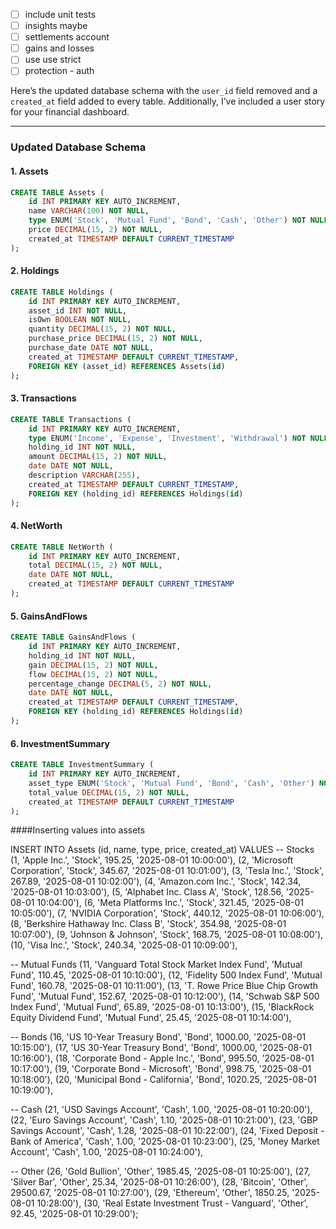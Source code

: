 - [ ] include unit tests
- [ ] insights maybe
- [ ] settlements account
- [ ] gains and losses 
- [ ] use use strict
- [ ] protection - auth 

Here’s the updated database schema with the `user_id` field removed and a `created_at` field added to every table. Additionally, I’ve included a user story for your financial dashboard.

---

### Updated Database Schema

#### 1. **Assets**
```sql
CREATE TABLE Assets (
    id INT PRIMARY KEY AUTO_INCREMENT,
    name VARCHAR(100) NOT NULL,
    type ENUM('Stock', 'Mutual Fund', 'Bond', 'Cash', 'Other') NOT NULL,
    price DECIMAL(15, 2) NOT NULL,
    created_at TIMESTAMP DEFAULT CURRENT_TIMESTAMP
);
```

#### 2. **Holdings**
```sql
CREATE TABLE Holdings (
    id INT PRIMARY KEY AUTO_INCREMENT,
    asset_id INT NOT NULL,
    isOwn BOOLEAN NOT NULL,
    quantity DECIMAL(15, 2) NOT NULL,
    purchase_price DECIMAL(15, 2) NOT NULL,
    purchase_date DATE NOT NULL,
    created_at TIMESTAMP DEFAULT CURRENT_TIMESTAMP,
    FOREIGN KEY (asset_id) REFERENCES Assets(id)
);
```

#### 3. **Transactions**
```sql
CREATE TABLE Transactions (
    id INT PRIMARY KEY AUTO_INCREMENT,
    type ENUM('Income', 'Expense', 'Investment', 'Withdrawal') NOT NULL,
    holding_id INT NOT NULL,
    amount DECIMAL(15, 2) NOT NULL,
    date DATE NOT NULL,
    description VARCHAR(255),
    created_at TIMESTAMP DEFAULT CURRENT_TIMESTAMP,
    FOREIGN KEY (holding_id) REFERENCES Holdings(id)
);
```

#### 4. **NetWorth**
```sql
CREATE TABLE NetWorth (
    id INT PRIMARY KEY AUTO_INCREMENT,
    total DECIMAL(15, 2) NOT NULL,
    date DATE NOT NULL,
    created_at TIMESTAMP DEFAULT CURRENT_TIMESTAMP
);
```

#### 5. **GainsAndFlows**
```sql
CREATE TABLE GainsAndFlows (
    id INT PRIMARY KEY AUTO_INCREMENT,
    holding_id INT NOT NULL,
    gain DECIMAL(15, 2) NOT NULL,
    flow DECIMAL(15, 2) NOT NULL,
    percentage_change DECIMAL(5, 2) NOT NULL,
    date DATE NOT NULL,
    created_at TIMESTAMP DEFAULT CURRENT_TIMESTAMP,
    FOREIGN KEY (holding_id) REFERENCES Holdings(id)
);
```

#### 6. **InvestmentSummary**
```sql
CREATE TABLE InvestmentSummary (
    id INT PRIMARY KEY AUTO_INCREMENT,
    asset_type ENUM('Stock', 'Mutual Fund', 'Bond', 'Cash', 'Other') NOT NULL,
    total_value DECIMAL(15, 2) NOT NULL,
    created_at TIMESTAMP DEFAULT CURRENT_TIMESTAMP
);
```

####Inserting values into assets

INSERT INTO Assets (id, name, type, price, created_at) VALUES
-- Stocks
(1, 'Apple Inc.', 'Stock', 195.25, '2025-08-01 10:00:00'),
(2, 'Microsoft Corporation', 'Stock', 345.67, '2025-08-01 10:01:00'),
(3, 'Tesla Inc.', 'Stock', 267.89, '2025-08-01 10:02:00'),
(4, 'Amazon.com Inc.', 'Stock', 142.34, '2025-08-01 10:03:00'),
(5, 'Alphabet Inc. Class A', 'Stock', 128.56, '2025-08-01 10:04:00'),
(6, 'Meta Platforms Inc.', 'Stock', 321.45, '2025-08-01 10:05:00'),
(7, 'NVIDIA Corporation', 'Stock', 440.12, '2025-08-01 10:06:00'),
(8, 'Berkshire Hathaway Inc. Class B', 'Stock', 354.98, '2025-08-01 10:07:00'),
(9, 'Johnson & Johnson', 'Stock', 168.75, '2025-08-01 10:08:00'),
(10, 'Visa Inc.', 'Stock', 240.34, '2025-08-01 10:09:00'),

-- Mutual Funds
(11, 'Vanguard Total Stock Market Index Fund', 'Mutual Fund', 110.45, '2025-08-01 10:10:00'),
(12, 'Fidelity 500 Index Fund', 'Mutual Fund', 160.78, '2025-08-01 10:11:00'),
(13, 'T. Rowe Price Blue Chip Growth Fund', 'Mutual Fund', 152.67, '2025-08-01 10:12:00'),
(14, 'Schwab S&P 500 Index Fund', 'Mutual Fund', 65.89, '2025-08-01 10:13:00'),
(15, 'BlackRock Equity Dividend Fund', 'Mutual Fund', 25.45, '2025-08-01 10:14:00'),

-- Bonds
(16, 'US 10-Year Treasury Bond', 'Bond', 1000.00, '2025-08-01 10:15:00'),
(17, 'US 30-Year Treasury Bond', 'Bond', 1000.00, '2025-08-01 10:16:00'),
(18, 'Corporate Bond - Apple Inc.', 'Bond', 995.50, '2025-08-01 10:17:00'),
(19, 'Corporate Bond - Microsoft', 'Bond', 998.75, '2025-08-01 10:18:00'),
(20, 'Municipal Bond - California', 'Bond', 1020.25, '2025-08-01 10:19:00'),

-- Cash
(21, 'USD Savings Account', 'Cash', 1.00, '2025-08-01 10:20:00'),
(22, 'Euro Savings Account', 'Cash', 1.10, '2025-08-01 10:21:00'),
(23, 'GBP Savings Account', 'Cash', 1.28, '2025-08-01 10:22:00'),
(24, 'Fixed Deposit - Bank of America', 'Cash', 1.00, '2025-08-01 10:23:00'),
(25, 'Money Market Account', 'Cash', 1.00, '2025-08-01 10:24:00'),

-- Other
(26, 'Gold Bullion', 'Other', 1985.45, '2025-08-01 10:25:00'),
(27, 'Silver Bar', 'Other', 25.34, '2025-08-01 10:26:00'),
(28, 'Bitcoin', 'Other', 29500.67, '2025-08-01 10:27:00'),
(29, 'Ethereum', 'Other', 1850.25, '2025-08-01 10:28:00'),
(30, 'Real Estate Investment Trust - Vanguard', 'Other', 92.45, '2025-08-01 10:29:00');
